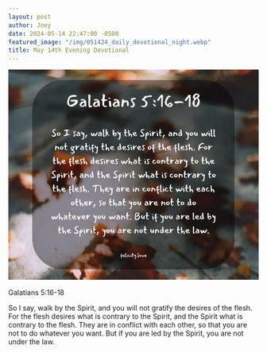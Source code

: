 ```yaml
---
layout: post
author: Joey
date: 2024-05-14 22:47:00 -0500
featured_image: "/img/051424_daily_devotional_night.webp"
title: May 14th Evening Devotional
---
```


[![May 14th 2024 - Evening Devotional](/img/051424_daily_devotional_night.webp)](/img/051424_daily_devotional_night.webp)

Galatians 5:16-18

So I say, walk by the Spirit, and you will not gratify the desires of the flesh. For the flesh desires what is contrary to the Spirit, and the Spirit what is contrary to the flesh. They are in conflict with each other, so that you are not to do whatever you want. But if you are led by the Spirit, you are not under the law.